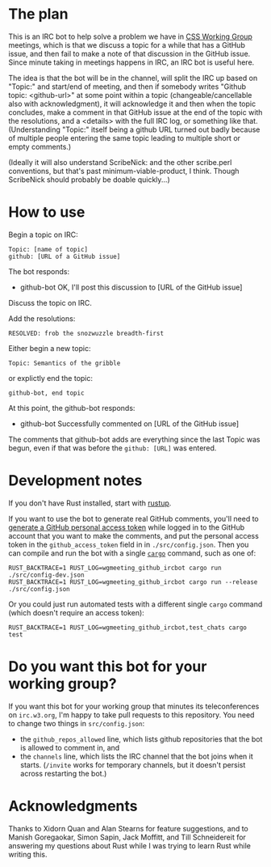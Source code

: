 # The plan

This is an IRC bot to help solve a problem we have in [CSS Working
Group](https://wiki.csswg.org/) meetings, which is that we discuss a
topic for a while that has a GitHub issue, and then fail to make a note
of that discussion in the GitHub issue.  Since minute taking in meetings
happens in IRC, an IRC bot is useful here.

The idea is that the bot will be in the channel, will split the IRC up
based on "Topic:" and start/end of meeting, and then if somebody writes
"Github topic: &lt;github-url>" at some point within a topic
(changeable/cancellable also with acknowledgment), it will acknowledge
it and then when the topic concludes, make a comment in that GitHub
issue at the end of the topic with the resolutions, and a &lt;details>
with the full IRC log, or something like that.  (Understanding "Topic:"
itself being a github URL turned out badly because of multiple people
entering the same topic leading to multiple short or empty comments.)

(Ideally it will also understand ScribeNick: and the other
scribe.perl conventions, but that's past minimum-viable-product, I
think.   Though ScribeNick should probably be doable quickly...)

# How to use

Begin a topic on IRC:

```
Topic: [name of topic]
github: [URL of a GitHub issue]
```

The bot responds:

* github-bot OK, I'll post this discussion to [URL of the GitHub issue]

Discuss the topic on IRC.

Add the resolutions:

```
RESOLVED: frob the snozwuzzle breadth-first
```

Either begin a new topic:

```
Topic: Semantics of the gribble
```

or explictly end the topic:

```
github-bot, end topic
```

At this point, the github-bot responds:

* github-bot Successfully commented on [URL of the GitHub issue]

The comments that github-bot adds are everything since the last Topic was begun, even if that was before the `github: [URL]` was entered.

# Development notes

If you don't have Rust installed, start with [rustup](https://rustup.rs/).

If you want to use the bot to generate real GitHub comments, you'll need
to [generate a GitHub personal access
token](https://github.com/settings/tokens) while logged in to the GitHub
account that you want to make the comments, and put the personal access
token in the `github_access_token` field in 
in `./src/config.json`.  Then you can compile and run the bot with a
single [`cargo`](http://doc.crates.io/) command, such as one of:

    RUST_BACKTRACE=1 RUST_LOG=wgmeeting_github_ircbot cargo run ./src/config-dev.json
    RUST_BACKTRACE=1 RUST_LOG=wgmeeting_github_ircbot cargo run --release ./src/config.json

Or you could just run automated tests with a different single `cargo`
command (which doesn't require an access token):

    RUST_BACKTRACE=1 RUST_LOG=wgmeeting_github_ircbot,test_chats cargo test

# Do you want this bot for your working group?

If you want this bot for your working group that minutes its
teleconferences on `irc.w3.org`, I'm happy to take pull requests to this
repository.  You need to change two things in `src/config.json`:

* the `github_repos_allowed` line, which lists github repositories that
  the bot is allowed to comment in, and
* the `channels` line, which lists the IRC channel that the bot joins
  when it starts.  (`/invite` works for temporary channels, but it
  doesn't persist across restarting the bot.)

# Acknowledgments

Thanks to Xidorn Quan and Alan Stearns for feature suggestions, and to
Manish Goregaokar, Simon Sapin, Jack Moffitt, and Till Schneidereit for
answering my questions about Rust while I was trying to learn Rust while
writing this.
